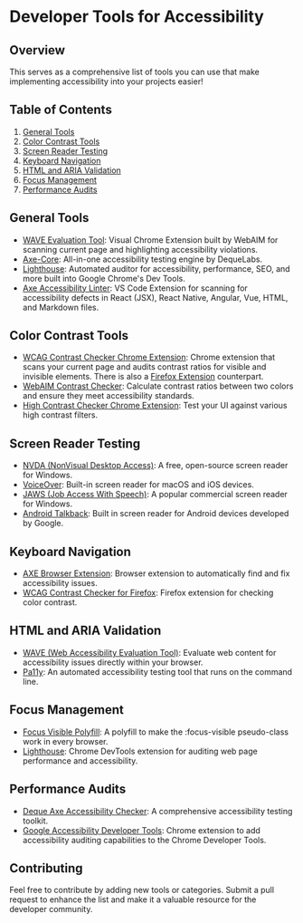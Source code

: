 # Developer Tools for Accessibility

## Overview

This serves as a comprehensive list of tools you can use that make implementing accessibility into your projects easier!

## Table of Contents

1. [General Tools](#general-tools)
2. [Color Contrast Tools](#color-contrast-tools)
3. [Screen Reader Testing](#screen-reader-testing)
4. [Keyboard Navigation](#keyboard-navigation)
5. [HTML and ARIA Validation](#html-and-aria-validation)
6. [Focus Management](#focus-management)
7. [Performance Audits](#performance-audits)

## General Tools
- [WAVE Evaluation Tool](https://chromewebstore.google.com/detail/wave-evaluation-tool/jbbplnpkjmmeebjpijfedlgcdilocofh): Visual Chrome Extension built by WebAIM for scanning current page and highlighting accessibility violations.
- [Axe-Core](https://github.com/dequelabs/axe-core): All-in-one accessibility testing engine by DequeLabs.
- [Lighthouse](https://developer.chrome.com/docs/lighthouse/overview): Automated auditor for accessibility, performance, SEO, and more built into Google Chrome's Dev Tools.
- [Axe Accessibility Linter](https://www.deque.com/axe/devtools/linter/): VS Code Extension for scanning for accessibility defects in React (JSX), React Native, Angular, Vue, HTML, and Markdown files.

## Color Contrast Tools

- [WCAG Contrast Checker Chrome Extension](https://chromewebstore.google.com/detail/wcag-color-contrast-check/plnahcmalebffmaghcpcmpaciebdhgdf): Chrome extension that scans your current page and audits contrast ratios for visible and invisible elements. There is also a [Firefox Extension](https://addons.mozilla.org/en-US/firefox/addon/wcag-contrast-checker/) counterpart.
- [WebAIM Contrast Checker](https://webaim.org/resources/contrastchecker/): Calculate contrast ratios between two colors and ensure they meet accessibility standards.
- [High Contrast Checker Chrome Extension](https://chromewebstore.google.com/detail/high-contrast/djcfdncoelnlbldjfhinnjlhdjlikmph?hl=en): Test your UI against various high contrast filters.
  

## Screen Reader Testing

- [NVDA (NonVisual Desktop Access)](https://www.nvaccess.org/): A free, open-source screen reader for Windows.
- [VoiceOver](https://www.apple.com/accessibility/mac/vision/): Built-in screen reader for macOS and iOS devices.
- [JAWS (Job Access With Speech)](https://www.freedomscientific.com/products/software/jaws/): A popular commercial screen reader for Windows.
- [Android Talkback](https://support.google.com/accessibility/android/answer/6283677?hl=en): Built in screen reader for Android devices developed by Google.

## Keyboard Navigation

- [AXE Browser Extension](https://www.deque.com/axe/): Browser extension to automatically find and fix accessibility issues.
- [WCAG Contrast Checker for Firefox](https://addons.mozilla.org/en-US/firefox/addon/wcag-contrast-checker/): Firefox extension for checking color contrast.

## HTML and ARIA Validation

- [WAVE (Web Accessibility Evaluation Tool)](https://wave.webaim.org/): Evaluate web content for accessibility issues directly within your browser.
- [Pa11y](https://pa11y.org/): An automated accessibility testing tool that runs on the command line.

## Focus Management

- [Focus Visible Polyfill](https://github.com/WICG/focus-visible): A polyfill to make the :focus-visible pseudo-class work in every browser.
- [Lighthouse](https://developers.google.com/web/tools/lighthouse): Chrome DevTools extension for auditing web page performance and accessibility.

## Performance Audits

- [Deque Axe Accessibility Checker](https://www.deque.com/axe/): A comprehensive accessibility testing toolkit.
- [Google Accessibility Developer Tools](https://chrome.google.com/webstore/detail/accessibility-developer/fpkknkljclfencbdbgkenhalefipecmb): Chrome extension to add accessibility auditing capabilities to the Chrome Developer Tools.

## Contributing

Feel free to contribute by adding new tools or categories. Submit a pull request to enhance the list and make it a valuable resource for the developer community.
